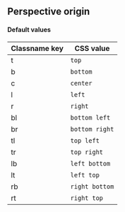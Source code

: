 ## Perspective origin


<!-- <values.perspectiveOrigin> -->
#### Default values
|Classname key|CSS value         |
|-------------|------------------|
|t            |```top```         |
|b            |```bottom```      |
|c            |```center```      |
|l            |```left```        |
|r            |```right```       |
|bl           |```bottom left``` |
|br           |```bottom right```|
|tl           |```top left```    |
|tr           |```top right```   |
|lb           |```left bottom``` |
|lt           |```left top```    |
|rb           |```right bottom```|
|rt           |```right top```   |

<!-- </values.perspectiveOrigin> -->

<!-- <variants.perspectiveOrigin> -->

<!-- </variants.perspectiveOrigin> -->